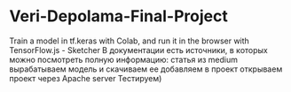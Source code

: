 # Veri-Depolama-Final-Project
Train a model in tf.keras with Colab, and run it in the browser with TensorFlow.js - Sketcher
В документации есть источники, в которых можно посмотреть полную информацию:
  статья из medium
  вырабатываем модель и скачиваем ее
  добавляем в проект 
  открываем проект через Apache server
  Тестируем)
